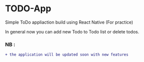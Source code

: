 # TODO-App
Simple ToDo appliaction build using React Native (For practice) 

In general now you can add new Todo to Todo list or delete todos.

### NB :

```diff
+ the application will be updated soon with new features 
